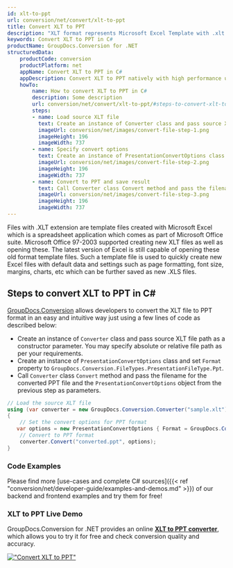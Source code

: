 ```yaml
---
id: xlt-to-ppt
url: conversion/net/convert/xlt-to-ppt
title: Convert XLT to PPT
description: "XLT format represents Microsoft Excel Template with .xlt extension. Learn how to convert XLT to PPT file programmatically in C# language using GroupDocs.Conversion for .NET library."
keywords: Convert XLT to PPT in C#
productName: GroupDocs.Conversion for .NET
structuredData:
    productCode: conversion
    productPlatform: net
    appName: Convert XLT to PPT in C#
    appDescription: Convert XLT to PPT natively with high performance using C# language and server side GroupDocs.Conversion for .NET APIs, without the use of any software like Microsoft or Open Office.
    howTo:
        name: How to convert XLT to PPT in C# 
        description: Some description
        url: conversion/net/convert/xlt-to-ppt/#steps-to-convert-xlt-to-ppt-in-c
        steps:
        - name: Load source XLT file 
          text: Create an instance of Converter class and pass source XLT file path as a constructor parameter. You may specify absolute or relative file path as per your requirements. 
          imageUrl: conversion/net/images/convert-file-step-1.png
          imageHeight: 196
          imageWidth: 737
        - name: Specify convert options 
          text: Create an instance of PresentationConvertOptions class.
          imageUrl: conversion/net/images/convert-file-step-2.png
          imageHeight: 196
          imageWidth: 737
        - name: Convert to PPT and save result 
          text: Call Converter class Convert method and pass the filename for the converted HTML file and the PresentationConvertOptions object from the previous step as parameters.
          imageUrl: conversion/net/images/convert-file-step-3.png
          imageHeight: 196
          imageWidth: 737
---
```


Files with .XLT extension are template files created with Microsoft Excel which is a spreadsheet application which comes as part of Microsoft Office suite. Microsoft Office 97-2003 supported creating new XLT files as well as opening these. The latest version of Excel is still capable of opening these old format template files. Such a template file is used to quickly create new Excel files with default data and settings such as page formatting, font size, margins, charts, etc which can be further saved as new .XLS files.

## Steps to convert XLT to PPT in C#

[GroupDocs.Conversion](https://products.groupdocs.com/conversion/net) allows developers to convert the XLT file to PPT format in an easy and intuitive way just using a few lines of code as described below:

* Create an instance of `Converter` class and pass source XLT file path as a constructor parameter. You may specify absolute or relative file path as per your requirements. 
* Create an instance of `PresentationConvertOptions` class and set `Format` property to `GroupDocs.Conversion.FileTypes.PresentationFileType.Ppt`.
* Call `Converter` class `Convert` method and pass the filename for the converted PPT file and the `PresentationConvertOptions` object from the previous step as parameters.

```csharp
// Load the source XLT file
using (var converter = new GroupDocs.Conversion.Converter("sample.xlt"))
{
    // Set the convert options for PPT format
   var options = new PresentationConvertOptions { Format = GroupDocs.Conversion.FileTypes.PresentationFileType.Ppt };
    // Convert to PPT format
    converter.Convert("converted.ppt", options);
}
```

### Code Examples

Please find more [use-cases and complete C# sources]({{< ref "conversion/net/developer-guide/examples-and-demos.md" >}}) of our backend and frontend examples and try them for free!

### XLT to PPT Live Demo

GroupDocs.Conversion for .NET provides an online [**XLT to PPT converter**](https://products.groupdocs.app/conversion/xlt-to-ppt), which allows you to try it for free and check conversion quality and accuracy.

[!["Convert XLT to PPT"](conversion/net/images/convert-to-ppt/convert-xlt-to-ppt.png)](https://products.groupdocs.app/conversion/xlt-to-ppt)